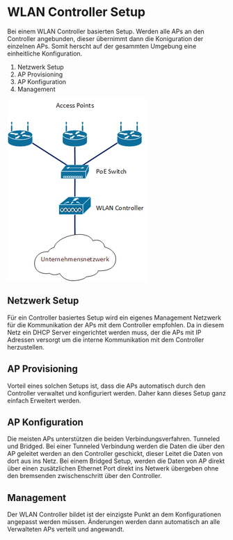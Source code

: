 # WLAN Controller Setup

Bei einem WLAN Controller basierten Setup. Werden alle APs an den
Controller angebunden, dieser übernimmt dann die Koniguration der einzelnen APs. Somit herscht auf der gesammten Umgebung eine einheitliche Konfiguration.

1. Netzwerk Setup
1. AP Provisioning
1. AP Konfiguration
1. Management

![](WLAN-Controller_lokal.png)

## Netzwerk Setup
Für ein Controller basiertes Setup wird ein eigenes Management Netzwerk für die Kommunikation der APs mit dem Controller empfohlen.
Da in diesem Netz ein DHCP Server eingerichtet werden muss, der die APs mit IP Adressen versorgt um die interne Kommunikation mit dem Controller herzustellen.

## AP Provisioning
Vorteil eines solchen Setups ist, dass die APs automatisch durch den Controller verwaltet und konfiguriert werden. Daher kann dieses Setup ganz einfach Erweitert werden.

## AP Konfiguration
Die meisten APs unterstützen die beiden Verbindungsverfahren.
Tunneled und Bridged. Bei einer Tunneled Verbindung werden die Daten die über den AP geleitet werden an den Controller geschickt, dieser Leitet die Daten von dort aus ins Netz.
Bei einem Bridged Setup, werden die Daten von AP direkt über einen zusätzlichen Ethernet Port direkt ins Netwerk übergeben ohne den bremsenden zwischenschritt über den Controller.

## Management
Der WLAN Controller bildet ist der einzigste Punkt an dem Konfigurationen angepasst werden müssen. Änderungen werden dann automatisch an alle Verwalteten APs verteilt und angewandt.
